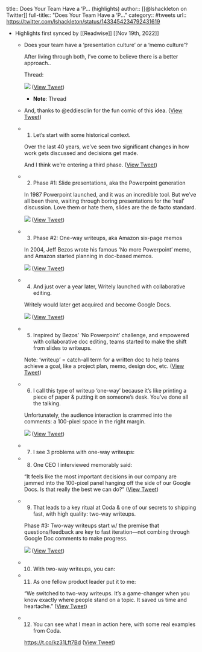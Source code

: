 title:: Does Your Team Have a ‘P... (highlights)
author:: [[@lshackleton on Twitter]]
full-title:: "Does Your Team Have a ‘P..."
category:: #tweets
url:: https://twitter.com/lshackleton/status/1433454234792431619

- Highlights first synced by [[Readwise]] [[Nov 19th, 2022]]
	- Does your team have a ‘presentation culture’ or a ‘memo culture’?
	  
	  After living through both, I’ve come to believe there is a better approach..
	  
	  Thread: 
	  
	  ![](https://pbs.twimg.com/media/E-SlPVYVkAE-28l.jpg) ([View Tweet](https://twitter.com/lshackleton/status/1433454234792431619))
		- **Note**: Thread
	- And, thanks to @eddiesclin for the fun comic of this idea. ([View Tweet](https://twitter.com/lshackleton/status/1433454236973424645))
	- 1) Let’s start with some historical context.
	  
	  Over the last 40 years, we’ve seen two significant changes in how work gets discussed and decisions get made. 
	  
	  And I think we’re entering a third phase. ([View Tweet](https://twitter.com/lshackleton/status/1433454238042972165))
	- 2) Phase #1: Slide presentations, aka the Powerpoint generation
	  
	  In 1987 Powerpoint launched, and it was an incredible tool. But we’ve all been there, waiting through boring presentations for the ‘real’ discussion. Love them or hate them, slides are the de facto standard. 
	  
	  ![](https://pbs.twimg.com/media/E-SljXLUcAUV0PN.png) ([View Tweet](https://twitter.com/lshackleton/status/1433454240907681792))
	- 3) Phase #2: One-way writeups, aka Amazon six-page memos
	  
	  In 2004, Jeff Bezos wrote his famous ‘No more Powerpoint’ memo, and Amazon started planning in doc-based memos. 
	  
	  ![](https://pbs.twimg.com/media/E-SltuWUYAAR-kv.jpg) ([View Tweet](https://twitter.com/lshackleton/status/1433454243877249027))
	- 4) And just over a year later, Writely launched with collaborative editing.
	  
	  Writely would later get acquired and become Google Docs. 
	  
	  ![](https://pbs.twimg.com/media/E-Sl7cdUcAQoqk6.jpg) ([View Tweet](https://twitter.com/lshackleton/status/1433454247987724292))
	- 5) Inspired by Bezos’ ‘No Powerpoint’ challenge, and empowered with collaborative doc editing, teams started to make the shift from slides to writeups.
	  
	  Note: ‘writeup’ = catch-all term for a written doc to help teams achieve a goal, like a project plan, memo, design doc, etc. ([View Tweet](https://twitter.com/lshackleton/status/1433454249787072515))
	- 6) I call this type of writeup ‘one-way’ because it’s like printing a piece of paper & putting it on someone’s desk. You’ve done all the talking.
	  
	  Unfortunately, the audience interaction is crammed into the comments: a 100-pixel space in the right margin. 
	  
	  ![](https://pbs.twimg.com/media/E-SmHo3VIAMrOLN.png) ([View Tweet](https://twitter.com/lshackleton/status/1433454252500815872))
	- 7) I see 3 problems with one-way writeups:
	- 8) One CEO I interviewed memorably said:
	  
	  “It feels like the most important decisions in our company are jammed into the 100-pixel panel hanging off the side of our Google Docs. Is that really the best we can do?” ([View Tweet](https://twitter.com/lshackleton/status/1433454255109664776))
	- 9) That leads to a key ritual at Coda & one of our secrets to shipping fast, with high quality: two-way writeups.
	  
	  Phase #3: Two-way writeups start w/ the premise that questions/feedback are key to fast iteration—not combing through Google Doc comments to make progress. 
	  
	  ![](https://pbs.twimg.com/media/E-SmZB3VIAQSGd6.png) ([View Tweet](https://twitter.com/lshackleton/status/1433454257936556037))
	- 10) With two-way writeups, you can:
	- 11) As one fellow product leader put it to me:
	  
	  “We switched to two-way writeups. It’s a game-changer when you know exactly where people stand on a topic. It saved us time and heartache.” ([View Tweet](https://twitter.com/lshackleton/status/1433454260809723906))
	- 12) You can see what I mean in action here, with some real examples from Coda.
	  
	  https://t.co/kz31Lft7Bd ([View Tweet](https://twitter.com/lshackleton/status/1433454262038589445))